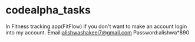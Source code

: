 # codealpha_tasks
In Fitness tracking app(FitFlow) if you don't want to make an account login into my account.
Email:alishwashakeel7@gmail.com
Password:alishwa*890
